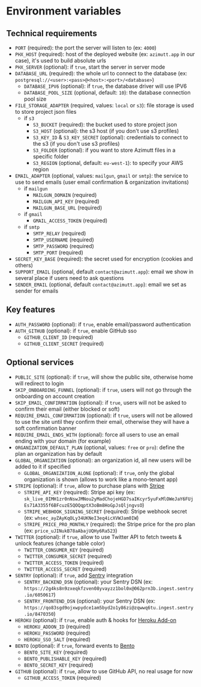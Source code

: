 # Environment variables

## Technical requirements

- `PORT` (required): the port the server will listen to (ex: `4000`)
- `PHX_HOST` (required): host of the deployed website (ex: `azimutt.app` in our case), it's used to build absolute urls
- `PHX_SERVER` (optional): if `true`, start the server in server mode
- `DATABASE_URL` (required): the whole url to connect to the database (ex: `postgresql://<user>:<pass>@<host>:<port>/<database>`)
    - `DATABASE_IPV6` (optional): if `true`, the database driver will use IPV6
    - `DATABASE_POOL_SIZE` (optional, default: `10`): the database connection pool size
- `FILE_STORAGE_ADAPTER` (required, values: `local` or `s3`): file storage is used to store project json files
    - if `s3`
        - `S3_BUCKET` (required): the bucket used to store project json
        - `S3_HOST` (optional): the s3 host (if you don't use s3 profiles)
        - `S3_KEY_ID` & `S3_KEY_SECRET` (optional): credentials to connect to the s3 (if you don't use s3 profiles)
        - `S3_FOLDER` (optional): if you want to store Azimutt files in a specific folder
        - `S3_REGION` (optional, default: `eu-west-1`): to specify your AWS region
- `EMAIL_ADAPTER` (optional, values: `mailgun`, `gmail` or `smtp`): the service to use to send emails (user email confirmation & organization invitations)
    - if `mailgun`
        - `MAILGUN_DOMAIN` (required)
        - `MAILGUN_API_KEY` (required)
        - `MAILGUN_BASE_URL` (required)
    - if `gmail`
        - `GMAIL_ACCESS_TOKEN` (required)
    - if `smtp`
        - `SMTP_RELAY` (required)
        - `SMTP_USERNAME` (required)
        - `SMTP_PASSWORD` (required)
        - `SMTP_PORT` (required)
- `SECRET_KEY_BASE` (required): the secret used for encryption (cookies and others)
- `SUPPORT_EMAIL` (optional, default `contact@azimutt.app`): email we show in several place if users need to ask questions
- `SENDER_EMAIL` (optional, default `contact@azimutt.app`): email we set as sender for emails

## Key features

- `AUTH_PASSWORD` (optional): if `true`, enable email/password authentication
- `AUTH_GITHUB` (optional): if `true`, enable GitHub sso
    - `GITHUB_CLIENT_ID` (required)
    - `GITHUB_CLIENT_SECRET` (required)

## Optional services

- `PUBLIC_SITE` (optional): if `true`, will show the public site, otherwise home will redirect to login
- `SKIP_ONBOARDING_FUNNEL` (optional): if `true`, users will not go through the onboarding on account creation
- `SKIP_EMAIL_CONFIRMATION` (optional): if `true`, users will not be asked to confirm their email (either blocked or soft)
- `REQUIRE_EMAIL_CONFIRMATION` (optional): if `true`, users will not be allowed to use the site until they confirm their email, otherwise they will have a soft confirmation banner
- `REQUIRE_EMAIL_ENDS_WITH` (optional): force all users to use an email ending with your domain (for example)
- `ORGANIZATION_DEFAULT_PLAN` (optional, values: `free` or `pro`): define the plan an organization has by default
- `GLOBAL_ORGANIZATION` (optional): an organization id, all new users will be added to it if specified
    - `GLOBAL_ORGANIZATION_ALONE` (optional): if `true`, only the global organization is shown (allows to work like a mono-tenant app)
- `STRIPE` (optional): if `true`, allow to purchase plans with [Stripe](https://stripe.com)
    - `STRIPE_API_KEY` (required): Stripe api key (ex: `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`)
    - `STRIPE_WEBHOOK_SIGNING_SECRET` (required): Stripe webhook secret (ex: `whsec_ayZAyKqOLy34UKNeI3eq4icXVWJam0IW`)
    - `STRIPE_PRICE_PRO_MONTHLY` (required): the Stripe price for the pro plan (ex: `price_uJINukB78aAbajUQHy6Ra523`)
- `TWITTER` (optional): if `true`, allow to use Twitter API to fetch tweets & unlock features (change table color)
    - `TWITTER_CONSUMER_KEY` (required)
    - `TWITTER_CONSUMER_SECRET` (required)
    - `TWITTER_ACCESS_TOKEN` (required)
    - `TWITTER_ACCESS_SECRET` (required)
- `SENTRY` (optional): if `true`, add [Sentry](https://sentry.io) integration
    - `SENTRY_BACKEND_DSN` (optional): your Sentry DSN (ex: `https://2g4ks8n9zxeqkfzven08yvayzz1bol0x@062prn3b.ingest.sentry.io/6050617`)
    - `SENTRY_FRONTEND_DSN` (optional): your Sentry DSN (ex: `https://qo83sgd9ojxwpydce1am5byd2o1y86zi@zqwwq6tu.ingest.sentry.io/8470350`)
- `HEROKU` (optional): if `true`, enable auth & hooks for [Heroku Add-on](https://elements.heroku.com/addons)
    - `HEROKU_ADDON_ID` (required)
    - `HEROKU_PASSWORD` (required)
    - `HEROKU_SSO_SALT` (required)
- `BENTO` (optional): if `true`, forward events to [Bento](https://bentonow.com)
    - `BENTO_SITE_KEY` (required)
    - `BENTO_PUBLISHABLE_KEY` (required)
    - `BENTO_SECRET_KEY` (required)
- `GITHUB` (optional): if `true`, allow to use GitHub API, no real usage for now
    - `GITHUB_ACCESS_TOKEN` (required)
